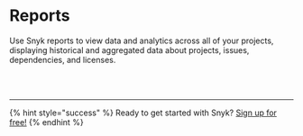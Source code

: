 # Reports

Use Snyk reports to view data and analytics across all of your projects, displaying historical and aggregated data about projects, issues, dependencies, and licenses.

 
<br><br><hr>

{% hint style="success" %}
Ready to get started with Snyk? [Sign up for free!](https://snyk.io/login?cta=sign-up&loc=footer&page=support_docs_page)
{% endhint %}